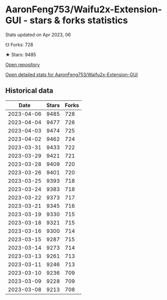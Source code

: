 # AaronFeng753/Waifu2x-Extension-GUI - stars & forks statistics

Stats updated on Apr 2023, 06

☋ Forks: 728

★ Stars: 9485

[Open repository](https://github.com/AaronFeng753/Waifu2x-Extension-GUI)

[Open detailed stats for AaronFeng753/Waifu2x-Extension-GUI](https://reviewgithub.com/rep/AaronFeng753/Waifu2x-Extension-GUI)

## Historical data
| Date | Stars | Forks |
|------|-------|-------|
| 2023-04-06 | 9485 | 728 | 
| 2023-04-04 | 9477 | 726 | 
| 2023-04-03 | 9474 | 725 | 
| 2023-04-02 | 9462 | 724 | 
| 2023-03-31 | 9433 | 722 | 
| 2023-03-29 | 9421 | 721 | 
| 2023-03-28 | 9409 | 720 | 
| 2023-03-26 | 9401 | 720 | 
| 2023-03-25 | 9393 | 718 | 
| 2023-03-24 | 9383 | 718 | 
| 2023-03-22 | 9373 | 717 | 
| 2023-03-21 | 9345 | 716 | 
| 2023-03-19 | 9330 | 715 | 
| 2023-03-18 | 9321 | 715 | 
| 2023-03-16 | 9300 | 714 | 
| 2023-03-15 | 9287 | 715 | 
| 2023-03-14 | 9273 | 714 | 
| 2023-03-13 | 9261 | 713 | 
| 2023-03-11 | 9246 | 713 | 
| 2023-03-10 | 9236 | 709 | 
| 2023-03-09 | 9228 | 709 | 
| 2023-03-08 | 9213 | 708 | 

